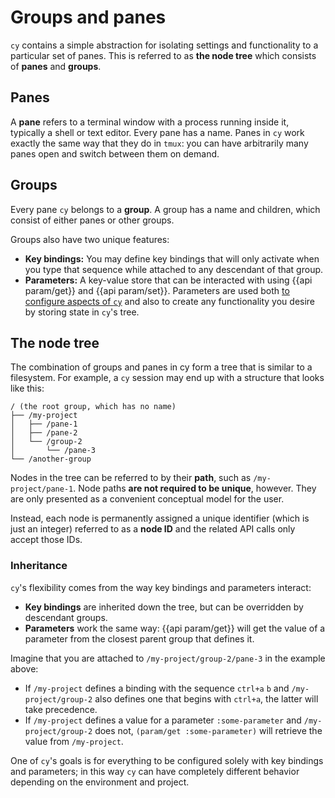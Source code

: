 # Groups and panes

`cy` contains a simple abstraction for isolating settings and functionality to a particular set of panes. This is referred to as **the node tree** which consists of **panes** and **groups**.

## Panes

A **pane** refers to a terminal window with a process running inside it, typically a shell or text editor. Every pane has a name. Panes in `cy` work exactly the same way that they do in `tmux`: you can have arbitrarily many panes open and switch between them on demand.

## Groups

Every pane `cy` belongs to a **group**. A group has a name and children, which consist of either panes or other groups.

Groups also have two unique features:

- **Key bindings:** You may define key bindings that will only activate when you type that sequence while attached to any descendant of that group.
- **Parameters:** A key-value store that can be interacted with using {{api param/get}} and {{api param/set}}. Parameters are used both [to configure aspects of `cy`](./parameters.md) and also to create any functionality you desire by storing state in `cy`'s tree.

## The node tree

The combination of groups and panes in cy form a tree that is similar to a filesystem. For example, a `cy` session may end up with a structure that looks like this:

```
/ (the root group, which has no name)
├── /my-project
│   ├── /pane-1
│   ├── /pane-2
│   └── /group-2
│       └── /pane-3
└── /another-group
```

Nodes in the tree can be referred to by their **path**, such as `/my-project/pane-1`. Node paths **are not required to be unique**, however. They are only presented as a convenient conceptual model for the user.

Instead, each node is permanently assigned a unique identifier (which is just an integer) referred to as a **node ID** and the related API calls only accept those IDs.

### Inheritance

`cy`'s flexibility comes from the way key bindings and parameters interact:

- **Key bindings** are inherited down the tree, but can be overridden by descendant groups.
- **Parameters** work the same way: {{api param/get}} will get the value of a parameter from the closest parent group that defines it.

Imagine that you are attached to `/my-project/group-2/pane-3` in the example above:

- If `/my-project` defines a binding with the sequence `ctrl+a` `b` and `/my-project/group-2` also defines one that begins with `ctrl+a`, the latter will take precedence.
- If `/my-project` defines a value for a parameter `:some-parameter` and `/my-project/group-2` does not, `(param/get :some-parameter)` will retrieve the value from `/my-project`.

One of `cy`'s goals is for everything to be configured solely with key bindings and parameters; in this way `cy` can have completely different behavior depending on the environment and project.
